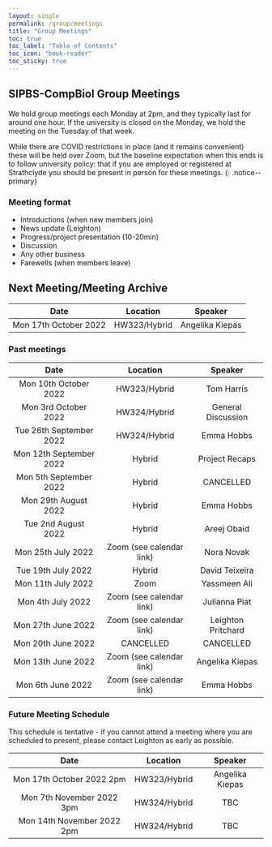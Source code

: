 ```yaml
---
layout: single
permalink: /group/meetings
title: "Group Meetings"
toc: true
toc_label: "Table of Contents"
toc_icon: "book-reader"
toc_sticky: true
---
```


## SIPBS-CompBiol Group Meetings

We hold group meetings each Monday at 2pm, and they typically last for around one hour. If the university is closed on the Monday, we hold the meeting on the Tuesday of that week.

While there are COVID restrictions in place (and it remains convenient) these will be held over Zoom, but the baseline expectation when this ends is to follow university policy: that if you are employed or registered at Strathclyde you should be present in person for these meetings.
{: .notice--primary}

### Meeting format

- Introductions (when new members join)
- News update (Leighton)
- Progress/project presentation (10-20min)
- Discussion
- Any other business
- Farewells (when members leave)

## Next Meeting/Meeting Archive

|         Date          |   Location   |     Speaker     |
| :-------------------: | :----------: | :-------------: |
| Mon 17th October 2022 | HW323/Hybrid | Angelika Kiepas |



### Past meetings

|          Date           |         Location         |      Speaker       |
| :---------------------: | :----------------------: | :----------------: |
|  Mon 10th October 2022  |       HW323/Hybrid       |     Tom Harris     |
|  Mon 3rd October 2022   |       HW324/Hybrid       | General Discussion |
| Tue 26th September 2022 |       HW324/Hybrid       |     Emma Hobbs     |
| Mon 12th September 2022 |          Hybrid          |   Project Recaps   |
| Mon 5th September 2022  |          Hybrid          |     CANCELLED      |
|  Mon 29th August 2022   |          Hybrid          |     Emma Hobbs     |
|   Tue 2nd August 2022   |          Hybrid          |    Areej Obaid     |
|   Mon 25th July 2022    | Zoom (see calendar link) |     Nora Novak     |
|   Tue 19th July 2022    |          Hybrid          |   David Teixeira   |
|   Mon 11th July 2022    |           Zoom           |    Yassmeen Ali    |
|    Mon 4th July 2022    | Zoom (see calendar link) |   Julianna Piat    |
|   Mon 27th June 2022    | Zoom (see calendar link) | Leighton Pritchard |
|   Mon 20th June 2022    |        CANCELLED         |     CANCELLED      |
|   Mon 13th June 2022    | Zoom (see calendar link) |  Angelika Kiepas   |
|    Mon 6th June 2022    | Zoom (see calendar link) |     Emma Hobbs     |

### Future Meeting Schedule

This schedule is tentative - if you cannot attend a meeting where you are scheduled to present, please contact Leighton as early as possible.

|            Date            |   Location   |     Speaker     |
| :------------------------: | :----------: | :-------------: |
| Mon 17th October 2022 2pm  | HW323/Hybrid | Angelika Kiepas |
| Mon 7th November 2022 3pm  | HW324/Hybrid |       TBC       |
| Mon 14th November 2022 2pm | HW324/Hybrid |       TBC       |